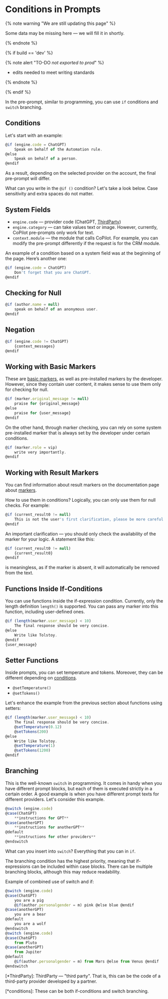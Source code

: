 # Conditions in Prompts

{% note warning "We are still updating this page" %}

Some data may be missing here — we will fill it in shortly.

{% endnote %}

{% if build == 'dev' %}

{% note alert "TO-DO _not exported to prod_" %}

- edits needed to meet writing standards

{% endnote %}

{% endif %}

In the pre-prompt, similar to programming, you can use `if` conditions and `switch` branching.

## Conditions

Let's start with an example:

```js
@if (engine.code = ChatGPT)
	Speak on behalf of the Automation rule.
@else
	Speak on behalf of a person.
@endif
```

As a result, depending on the selected provider on the account, the final pre-prompt will differ.

What can you write in the `@if ()` condition? Let's take a look below. Case sensitivity and extra spaces do not matter.

## System Fields

- `engine.code` — provider code (ChatGPT, [ThirdParty](*ThirdParty))
- `engine.category` — can take values text or image. However, currently, CoPilot pre-prompts only work for text.
- `context.module` — the module that calls CoPilot. For example, you can modify the pre-prompt differently if the request is for the CRM module.

An example of a condition based on a system field was at the beginning of the page. Here’s another one:
```js
@if (engine.code = ChatGPT)
	Don't forget that you are ChatGPT.
@endif
```

## Checking for Null

```js
@if (author.name = null)
	speak on behalf of an anonymous user.
@endif
```

## Negation

```js
@if (engine.code != ChatGPT)
	{context_messages}
@endif
```

## Working with Basic Markers

These are [basic markers](./markers.md), as well as pre-installed markers by the developer. However, since they contain user content, it makes sense to use them only for checking for null.

```js
@if (marker.original_message != null)
	praise for {original_message}
@else
	praise for {user_message}
@endif
```
On the other hand, through marker checking, you can rely on some system pre-installed marker that is always set by the developer under certain conditions.

```js
@if (marker.role = vip)
	write very importantly.
@endif
```

## Working with Result Markers

You can find information about result markers on the documentation page about [markers](./markers.md).

How to use them in conditions? Logically, you can only use them for null checks. For example:

```js
@if (current_result0 != null)
	This is not the user's first clarification, please be more careful!
@endif
```
An important clarification — you should only check the availability of the marker for your logic. A statement like this:

```js
@if (current_result0 != null)
	{current_result0}
@endif
```

is meaningless, as if the marker is absent, it will automatically be removed from the text.

## Functions Inside If-Conditions

You can use functions inside the if-expression condition. Currently, only the length definition `length()` is supported. You can pass any marker into this function, including user-defined ones.

```js
@if (length(marker.user_message) < 10)
	The final response should be very concise.
@else
	Write like Tolstoy.
@endif
{user_message}
```

## Setter Functions

Inside prompts, you can set temperature and tokens. Moreover, they can be different depending on [conditions](*conditions).

- `@setTemperature()`
- `@setTokens()`

Let's enhance the example from the previous section about functions using setters:

```js
@if (length(marker.user_message) < 10)
	The final response should be very concise.
	@setTemperature(0.12)
	@setTokens(200)
@else
	Write like Tolstoy.
	@setTemperature(1)
	@setTokens(1200)
@endif
```

## Branching

This is the well-known `switch` in programming. It comes in handy when you have different prompt blocks, but each of them is executed strictly in a certain order. A good example is when you have different prompt texts for different providers. Let's consider this example.

```js
@switch (engine.code)
@case(ChatGPT)
	**instructions for GPT**
@case(anotherGPT)
	**instructions for anotherGPT**
@default
	**instructions for other providers**
@endswitch
```
What can you insert into `switch`? Everything that you can in `if`.

The branching condition has the highest priority, meaning that if-expressions can be included within case blocks. There can be multiple branching blocks, although this may reduce readability.

Example of combined use of switch and if:

```js
@switch (engine.code)
@case(ChatGPT)
	you are a pig 
	@if(author.personalgender = m) pink @else blue @endif
@case(anotherGPT)
	you are a bear
@default
	you are a wolf
@endswitch
@switch (engine.code)
@case(ChatGPT)
	from Pluto
@case(anotherGPT)
	from Jupiter
@default
	@if(author.personalgender = m) from Mars @else from Venus @endif
@endswitch
```

[*ThirdParty]: ThirdParty — "third party". That is, this can be the code of a third-party provider developed by a partner.

[*conditions]: These can be both if-conditions and switch branching.